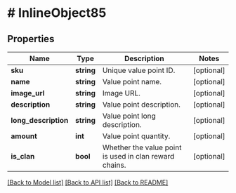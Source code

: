 # # InlineObject85

## Properties

Name | Type | Description | Notes
------------ | ------------- | ------------- | -------------
**sku** | **string** | Unique value point ID. | [optional]
**name** | **string** | Value point name. | [optional]
**image_url** | **string** | Image URL. | [optional]
**description** | **string** | Value point description. | [optional]
**long_description** | **string** | Value point long description. | [optional]
**amount** | **int** | Value point quantity. | [optional]
**is_clan** | **bool** | Whether the value point is used in clan reward chains. | [optional]

[[Back to Model list]](../../README.md#models) [[Back to API list]](../../README.md#endpoints) [[Back to README]](../../README.md)
